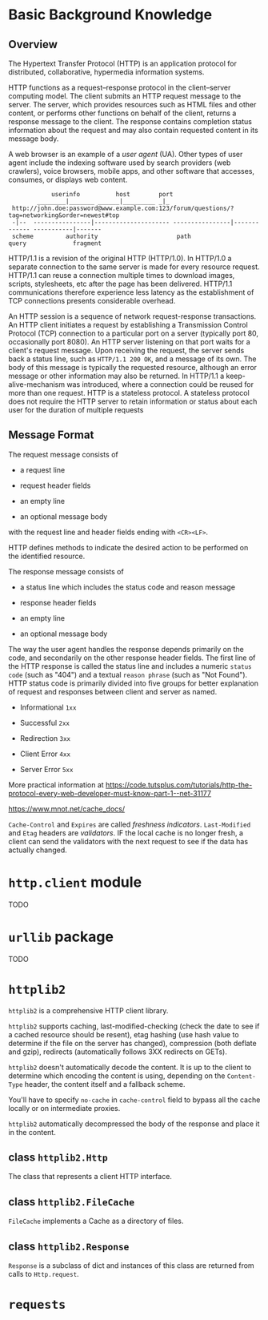 # Basic Background Knowledge

## Overview

The Hypertext Transfer Protocol (HTTP) is an application protocol for distributed, collaborative, hypermedia information systems.

HTTP functions as a request–response protocol in the client–server computing model. The client submits an HTTP request message to the server. The server, which provides resources such as HTML files and other content, or performs other functions on behalf of the client, returns a response message to the client. The response contains completion status information about the request and may also contain requested content in its message body.

A web browser is an example of a _user agent_ (UA). Other types of user agent include the indexing software used by search providers (web crawlers), voice browsers, mobile apps, and other software that accesses, consumes, or displays web content.

```
            userinfo          host        port
        ________|_______ ______|_________ _|_
 http://john.doe:password@www.example.com:123/forum/questions/?tag=networking&order=newest#top
 -|--  ----------------|--------------------- ----------------|------------- -----------|------- 
 scheme         authority                      path                  query             fragment
```

HTTP/1.1 is a revision of the original HTTP (HTTP/1.0). In HTTP/1.0 a separate connection to the same server is made for every resource request. HTTP/1.1 can reuse a connection multiple times to download images, scripts, stylesheets, etc after the page has been delivered. HTTP/1.1 communications therefore experience less latency as the establishment of TCP connections presents considerable overhead.

An HTTP session is a sequence of network request-response transactions. An HTTP client initiates a request by establishing a Transmission Control Protocol (TCP) connection to a particular port on a server (typically port 80, occasionally port 8080). An HTTP server listening on that port waits for a client's request message. Upon receiving the request, the server sends back a status line, such as `HTTP/1.1 200 OK`, and a message of its own. The body of this message is typically the requested resource, although an error message or other information may also be returned. In HTTP/1.1 a keep-alive-mechanism was introduced, where a connection could be reused for more than one request. HTTP is a stateless protocol. A stateless protocol does not require the HTTP server to retain information or status about each user for the duration of multiple requests

## Message Format

The request message consists of 

- a request line

- request header fields

- an empty line

- an optional message body

with the request line and header fields ending with `<CR><LF>`.

HTTP defines methods to indicate the desired action to be performed on the identified resource.

The response message consists of 

- a status line which includes the status code and reason message

- response header fields

- an empty line

- an optional message body

The way the user agent handles the response depends primarily on the code, and secondarily on the other response header fields.  The first line of the HTTP response is called the status line and includes a numeric `status code` (such as "404") and a textual `reason phrase` (such as "Not Found"). HTTP status code is primarily divided into five groups for better explanation of request and responses between client and server as named.

- Informational `1xx`

- Successful `2xx`

- Redirection `3xx`

- Client Error `4xx`

- Server Error `5xx`

More practical information at https://code.tutsplus.com/tutorials/http-the-protocol-every-web-developer-must-know-part-1--net-31177

https://www.mnot.net/cache_docs/



`Cache-Control` and `Expires` are called _freshness indicators_. `Last-Modified` and `Etag` headers are _validators_. IF the local cache is no longer fresh, a client can send the validators with the next request to see if the data has actually changed.


# `http.client` module

TODO

# `urllib` package

TODO

# `httplib2`

`httplib2` is a comprehensive HTTP client library.

`httplib2` supports caching, last-modified-checking (check the date to see if a cached resource should be resent), etag hashing (use hash value to determine if the file on the server has changed), compression (both deflate and gzip), redirects (automatically follows 3XX redirects on GETs).

`httplib2` doesn't automatically decode the content. It is up to the client to determine  which encoding the content is using, depending on the `Content-Type` header, the content itself and a fallback scheme.

You'll have to specify `no-cache` in `cache-control` field to bypass all the cache locally or on intermediate proxies.

`httplib2` automatically decompressed the body of the response and place it in the content.

## class `httplib2.Http`

The class that represents a client HTTP interface.

## class `httplib2.FileCache`

`FileCache` implements a Cache as a directory of files.

## class `httplib2.Response`

`Response` is a subclass of dict and instances of this class are returned from calls to `Http.request`.

# `requests`
